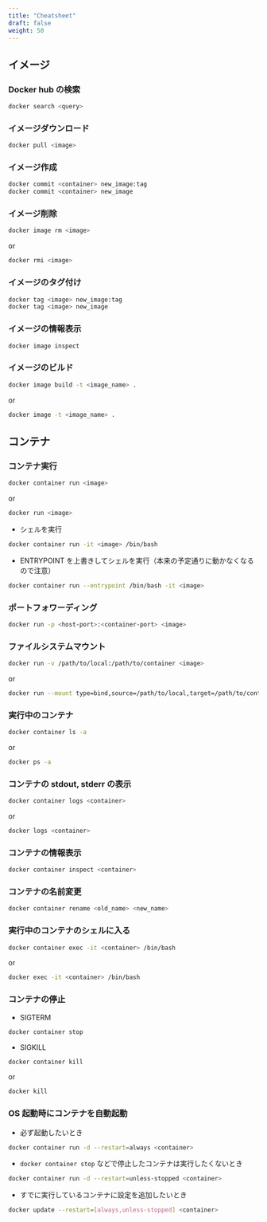 ```yaml
---
title: "Cheatsheet"
draft: false
weight: 50
---
```


## イメージ

### Docker hub の検索

```sh
docker search <query>
```

### イメージダウンロード

```sh
docker pull <image>
```

### イメージ作成

```sh
docker commit <container> new_image:tag
docker commit <container> new_image
```

### イメージ削除

```sh
docker image rm <image>
```

or

```sh
docker rmi <image>
```

### イメージのタグ付け

```sh
docker tag <image> new_image:tag
docker tag <image> new_image
```

### イメージの情報表示

```sh
docker image inspect
```

### イメージのビルド

```sh
docker image build -t <image_name> .
```

or

```sh
docker image -t <image_name> .
```

## コンテナ

### コンテナ実行

```sh
docker container run <image>
```

or

```sh
docker run <image>
```

- シェルを実行

```sh
docker container run -it <image> /bin/bash
```

- ENTRYPOINT を上書きしてシェルを実行（本来の予定通りに動かなくなるので注意）

```sh
docker container run --entrypoint /bin/bash -it <image>
```

### ポートフォワーディング

```sh
docker run -p <host-port>:<container-port> <image>
```

### ファイルシステムマウント

```sh
docker run -v /path/to/local:/path/to/container <image>
```

or

```sh
docker run --mount type=bind,source=/path/to/local,target=/path/to/container <image>
```

### 実行中のコンテナ

```sh
docker container ls -a
```

or

```sh
docker ps -a
```

### コンテナの stdout, stderr の表示

```sh
docker container logs <container>
```

or

```sh
docker logs <container>
```

### コンテナの情報表示

```sh
docker container inspect <container>
```

### コンテナの名前変更

```sh
docker container rename <old_name> <new_name>
```

### 実行中のコンテナのシェルに入る

```sh
docker container exec -it <container> /bin/bash
```

or

```sh
docker exec -it <container> /bin/bash
```

### コンテナの停止

- SIGTERM

```sh
docker container stop
```

- SIGKILL

```sh
docker container kill
```

or

```sh
docker kill
```

### OS 起動時にコンテナを自動起動

- 必ず起動したいとき

```sh
docker container run -d --restart=always <container>
```

- `docker container stop` などで停止したコンテナは実行したくないとき

```sh
docker container run -d --restart=unless-stopped <container>
```

- すでに実行しているコンテナに設定を追加したいとき

```sh
docker update --restart=[always,unless-stopped] <container>
```

